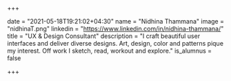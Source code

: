 +++

date = "2021-05-18T19:21:02+04:30" 
name = "Nidhina Thammana"
image = "nidhinaT.png"
linkedin = "https://www.linkedin.com/in/nidhina-thammana/"
title = "UX & Design Consultant"
description = "I craft beautiful user interfaces and deliver diverse designs. Art, design, color and patterns pique my interest. Off work I sketch, read, workout and explore."
is_alumnus = false

+++
